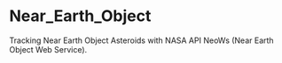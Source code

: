 # Near_Earth_Object
Tracking Near Earth Object Asteroids with NASA API NeoWs (Near Earth Object Web Service).
